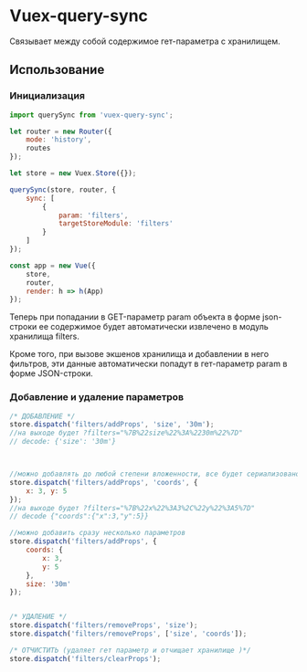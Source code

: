 # Vuex-query-sync

Связывает между собой содержимое гет-параметра с хранилищем. 


## Использование

### Инициализация 

```javascript 
import querySync from 'vuex-query-sync'; 

let router = new Router({
    mode: 'history',
    routes
});

let store = new Vuex.Store({});

querySync(store, router, {
    sync: [
        {
            param: 'filters', 
            targetStoreModule: 'filters'
        }
    ]
});

const app = new Vue({
    store,
    router,
    render: h => h(App)
});
```

Теперь при попадании в GET-параметр param объекта в форме json-строки ее содержимое будет автоматически извлечено в модуль хранилища filters. 

Кроме того, при вызове экшенов хранилища и добавлении в него фильтров, эти данные автоматически попадут в гет-параметр param в форме JSON-строки. 

### Добавление и удаление параметров

```javascript
/* ДОБАВЛЕНИЕ */
store.dispatch('filters/addProps', 'size', '30m');
//на выходе будет ?filters="%7B%22size%22%3A%2230m%22%7D" 
// decode: {'size': '30m'}



//можно добавлять до любой степени вложенности, все будет сериализовано в json 
store.dispatch('filters/addProps', 'coords', {
    x: 3, y: 5
});
//на выходе будет ?filters="%7B%22x%22%3A3%2C%22y%22%3A5%7D"
// decode {"coords":{"x":3,"y":5}}

//можно добавить сразу несколько параметров 
store.dispatch('filters/addProps', {
    coords: {
        x: 3, 
        y: 5
    }, 
    size: '30m'
});


/* УДАЛЕНИЕ */
store.dispatch('filters/removeProps', 'size');
store.dispatch('filters/removeProps', ['size', 'coords']); 

/* ОТЧИСТИТЬ (удаляет гет параметр и отчищает хранилище )*/ 
store.dispatch('filters/clearProps');
```
